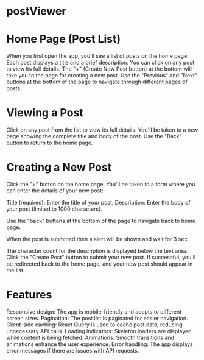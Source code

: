 # postViewer

# Home Page (Post List)

When you first open the app, you'll see a list of posts on the home page.
Each post displays a title and a brief description.
You can click on any post to view its full details.
The "+" (Create New Post button) at the bottom will take you to the page for creating a new post.
Use the "Previous" and "Next" buttons at the bottom of the page to navigate through different pages of posts.


# Viewing a Post

Click on any post from the list to view its full details.
You'll be taken to a new page showing the complete title and body of the post.
Use the "Back" button to return to the home page.

# Creating a New Post

Click the "+" button on the home page.
You'll be taken to a form where you can enter the details of your new post:

Title (required): Enter the title of your post.
Description: Enter the body of your post (limited to 1000 characters).

Use the "back" buttons at the bottom of the page to navigate back to home page.

When the post is submitted then a alert will be shown and wait for 3 sec.

The character count for the description is displayed below the text area.
Click the "Create Post" button to submit your new post.
If successful, you'll be redirected back to the home page, and your new post should appear in the list.

# Features

Responsive design: The app is mobile-friendly and adapts to different screen sizes.
Pagination: The post list is paginated for easier navigation.
Client-side caching: React Query is used to cache post data, reducing unnecessary API calls.
Loading indicators: Skeleton loaders are displayed while content is being fetched.
Animations: Smooth transitions and animations enhance the user experience.
Error handling: The app displays error messages if there are issues with API requests.
